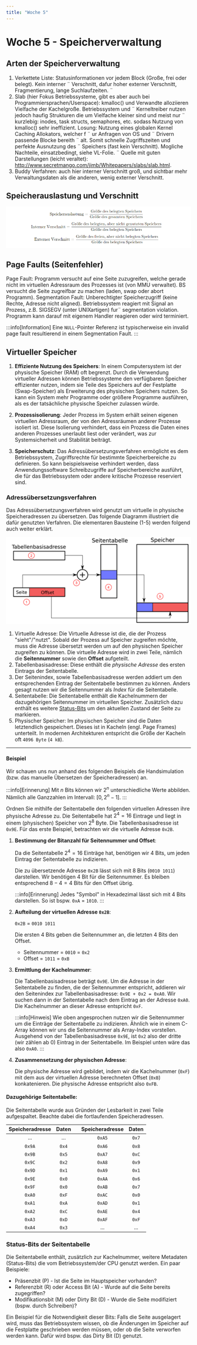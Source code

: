 ```yaml
---
title: "Woche 5"
---
```


# Woche 5 - Speicherverwaltung

## Arten der Speicherverwaltung
1. Verkettete Liste: Statusinformationen vor jedem Block (Große, frei oder belegt). Kein interner ¨
   Verschnitt, dafur hoher externer Verschnitt, Fragmentierung, lange Suchlaufzeiten. ¨
2. Slab (hier Fokus Betriebssysteme, gibt es aber auch bei Programmiersprachen/Userspace): kmalloc() und Verwandte alloziieren Vielfache der Kachelgroße. Betriebssystem und ¨
   Kerneltreiber nutzen jedoch haufig Strukturen die um Vielfache kleiner sind und meist nur ¨
   kurzlebig: inodes, task structs, semaphores, etc. sodass Nutzung von kmalloc() sehr ineffizient.
   Losung: Nutzung eines globalen Kernel Caching Allokators, welcher f ¨ ur Anfragen von OS und ¨
   Drivern passende Blocke bereith ¨ alt. Somit schnelle Zugriffszeiten und perfekte Ausnutzung des ¨
   Speichers (fast kein Verschnitt). Mogliche Nachteile, einsatzbedingt, siehe VL-Folie. ¨
   Quelle mit guten Darstellungen (leicht veraltet):
   http://www.secretmango.com/jimb/Whitepapers/slabs/slab.html.
3. Buddy Verfahren: auch hier interner Verschnitt groß, und sichtbar mehr Verwaltungsdaten als die anderen, wenig externer Verschnitt.

## Speicherauslastung und Verschnitt
![speicher_verschnitt](./assets/w5_verschnitt.png)

## Page Faults (Seitenfehler)
Page Fault: Programm versucht auf eine Seite zuzugreifen, welche gerade nicht im virtuellen
Adressraum des Prozesses ist (von MMU verwaltet). BS versucht die Seite zugreifbar zu machen
(laden, swap oder abort Programm).
Segmentation Fault: Unberechtigter Speicherzugriff (keine Rechte, Adresse nicht aligned).
Betriebssystem reagiert mit Signal an Prozess, z.B. SIGSEGV (unter UNIXartigen) fur¨ segmentation violation. Programm kann darauf mit eigenem Handler reagieren oder wird terminiert.

:::info[Information]
Eine `NULL`-Pointer Referenz ist typischerweise ein invalid page fault resultierend in einem
Segmentation Fault.
:::

## Virtueller Speicher
1. **Effiziente Nutzung des Speichers**: In einem Computersystem ist der physische Speicher (RAM) oft begrenzt. Durch die Verwendung virtueller Adressen können Betriebssysteme den verfügbaren Speicher effizienter nutzen, indem sie Teile des Speichers auf der Festplatte (Swap-Speicher) als Erweiterung des physischen Speichers nutzen. So kann ein System mehr Programme oder größere Programme ausführen, als es der tatsächliche physische Speicher zulassen würde.

2. **Prozessisolierung**: Jeder Prozess im System erhält seinen eigenen virtuellen Adressraum, der von den Adressräumen anderer Prozesse isoliert ist. Diese Isolierung verhindert, dass ein Prozess die Daten eines anderen Prozesses unerlaubt liest oder verändert, was zur Systemsicherheit und Stabilität beiträgt.

3. **Speicherschutz**: Das Adressübersetzungsverfahren ermöglicht es dem Betriebssystem, Zugriffsrechte für bestimmte Speicherbereiche zu definieren. So kann beispielsweise verhindert werden, dass Anwendungssoftware Schreibzugriffe auf Speicherbereiche ausführt, die für das Betriebssystem oder andere kritische Prozesse reserviert sind.

### Adressübersetzungsverfahren
Das Adressübersetzungsverfahren wird genutzt um virtuelle in physische Speicheradressen zu übersetzen. Das folgende Diagramm illustriert die dafür genutzten Verfahren. Die elementaren Bausteine (1-5) werden folgend auch weiter erklärt. 

![virt_addr_uebersetzung](./assets/w5_virt_addr_uebersetzung.png)

1. Virtuelle Adresse: Die Virtuelle Adresse ist die, die der Prozess "sieht"/"nutzt". Sobald der Prozess auf Speicher zugreifen möchte, muss die Adresse übersetzt werden um auf den physischen Speicher zugreifen zu können. Die virtuelle Adresse wird in zwei Teile, nämlich die **Seitennummer** sowie den **Offset** aufgeteilt.
2. Tabellenbasisadresse: Diese enthält die _physische Adresse_ des ersten Eintrags der Seitentabelle. 
3. Der Seitenindex, sowie Tabellenbasisadresse werden addiert um den entsprechenden Eintrag der Seitentabelle bestimmen zu können. Anders gesagt nutzen wir die Seitennummer als _Index_ für die Seitentabelle.
4. Seitentabelle: Die Seitentabelle enthält die Kachelnummern der dazugehörigen Seitennummer im virtuellen Speicher. Zusätzlich dazu enthält es weitere [Status-Bits](#status-bits-der-seitentabelle) um den aktuellen Zustand der Seite zu markieren.
5. Physischer Speicher: Im physischen Speicher sind die Daten letztendlich gespeichert. Dieses ist in Kacheln (engl. Page Frames) unterteilt. In modernen Architekturen entspricht die Größe der Kacheln oft `4096 Byte` (`4 kB`). 

---

#### Beispiel
Wir schauen uns nun anhand des folgenden Beispiels die Handsimulation (bzw. das manuelle Übersetzen der Speicheradressen) an. 

:::info[Erinnerung]
Mit $n$ Bits können wir $2^n$ unterschiedliche Werte abbilden. Nämlich alle Ganzzahlen im Intervall: $[0, 2^n-1]$.
:::

Ordnen Sie mithilfe der Seitentabelle den folgenden virtuellen Adressen ihre physische Adresse zu.
Die Seitentabelle hat $2^4 = 16$ Eintrage und liegt in einem (physischen) Speicher von $2^8$ Byte. Die Tabellenbasisadresse ist `0x9E`. Für das erste Beispiel, betrachten wir die virtuelle Adresse `0x2B`. 

1. **Bestimmung der Bitanzahl für Seitennummer und Offset**:

   Da die Seitentabelle $2^4 = 16$ Einträge hat, benötigen wir $4$ Bits, um jeden Eintrag der Seitentabelle zu indizieren.

   Die zu übersetzende Adresse `0x2B` lässt sich mit $8$ Bits (`0010 1011`) darstellen. Wir benötigen $4$ Bit für die Seitennummer. Es bleiben entsprechend $8 - 4 = 4$ Bits für den Offset übrig. 

   :::info[Erinnerung]
   Jedes "Symbol" in Hexadezimal lässt sich mit $4$ Bits darstellen. So ist bspw. `0xA` = `1010`.
   :::

2. **Aufteilung der virtuellen Adresse `0x2B`**:
   
   `0x2B` = `0010 1011`

   Die ersten $4$ Bits geben die Seitennummer an, die letzten $4$ Bits den Offset.

   - Seitennummer = `0010` = `0x2`
   - Offset = `1011` = `0xB`

3. **Ermittlung der Kachelnummer**:

   Die Tabellenbasisadresse beträgt `0x9E`. Um die Adresse in der Seitentabelle zu finden, die der Seitennummer entspricht, addieren wir den Seitenindex zur Tabellenbasisadresse: `0x9E + 0x2 = 0xA0`.
   Wir suchen dann in der Seitentabelle nach dem Eintrag an der Adresse `0xA0`. Die Kachelnummer an dieser Adresse entspricht `0xF`.

   :::info[Hinweis]
   Wie oben angesprochen nutzen wir die Seitennummer um die Einträge der Seitentabelle zu indizieren. Ähnlich wie in einem C-Array können wir uns die Seitennummer als Array-Index vorstellen. Ausgehend von der Tabellenbasisadresse `0x9E`, ist `0x2` also der dritte (wir zählen ab $0$) Eintrag in der Seitentabelle. Im Beispiel unten wäre das also `0xA0`.
   :::

4. **Zusammensetzung der physischen Adresse**:

   Die physische Adresse wird gebildet, indem wir die Kachelnummer (`0xF`) mit dem aus der virtuellen Adresse berechneten Offset (`0xB`) konkatenieren. Die physische Adresse entspricht also `0xFB`.


#### Dazugehörige Seitentabelle:

Die Seitentabelle wurde aus Gründen der Lesbarkeit in zwei Teile aufgespaltet. Beachte dabei die fortlaufenden Speicheradressen.

| Speicheradresse | Daten |    | Speicheradresse | Daten |
|:---------------:|:-----:|:--:|:---------------:|:-----:|
|       ...       |  ...  |    |     `0xA5`      | `0x7` |
|     `0x9A`      | `0x4` |    |     `0xA6`      | `0x8` |
|     `0x9B`      | `0x5` |    |     `0xA7`      | `0xC` |
|     `0x9C`      | `0x2` |    |     `0xA8`      | `0x9` |
|     `0x9D`      | `0x1` |    |     `0xA9`      | `0x1` |
|     `0x9E`      | `0x0` |    |     `0xAA`      | `0x6` |
|     `0x9F`      | `0x0` |    |     `0xAB`      | `0x7` |
|     `0xA0`      | `0xF` |    |     `0xAC`      | `0x0` |
|     `0xA1`      | `0xA` |    |     `0xAD`      | `0x1` |
|     `0xA2`      | `0xC` |    |     `0xAE`      | `0x4` |
|     `0xA3`      | `0xD` |    |     `0xAF`      | `0xF` |
|     `0xA4`      | `0x3` |    |       ...       |  ...  |

### Status-Bits der Seitentabelle
Die Seitentabelle enthält, zusätzlich zur Kachelnummer, weitere Metadaten (Status-Bits) die vom Betriebssystem/der CPU genutzt werden. Ein paar Beispiele:
- Präsenzbit (P) - Ist die Seite im Hauptspeicher vorhanden?
- Referenzbit (R) oder Access Bit (A) - Wurde auf die Seite bereits zugegriffen?
- Modifikationsbit (M) oder Dirty Bit (D) - Wurde die Seite modifiziert (bspw. durch Schreiben)?

Ein Beispiel für die Notwendigkeit dieser Bits:
Falls die Seite ausgelagert wird, muss das Betriebssystem wissen, ob die Änderungen im Speicher auf die Festplatte geschrieben werden müssen, oder ob die Seite verworfen werden kann. Dafür wird bspw. das Dirty Bit (D) genutzt.  